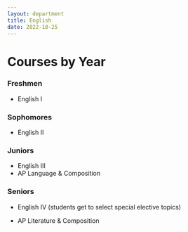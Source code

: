 ```yaml
---
layout: department
title: English
date: 2022-10-25
---
```


# Courses by Year

### Freshmen

- English I

### Sophomores  

- English II

### Juniors  

- English III
- AP Language & Composition

### Seniors  

- English IV (students get to select special elective topics)

- AP Literature & Composition

